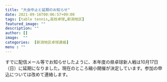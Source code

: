```yaml
---
title: "大会中止と延期のお知らせ"
date: 2021-09-16T00:06:57+09:00
tags: [table tennis,高校卓球,新潟地区]
featured_image: ""
description: ""
author: []
image:  ""
categories:  [新潟地区卓球連絡]
menu : ""
---
```

すでに配信メール等でお知らせしたように、本年度の県卓球新人戦は10月17日（日）に延期になりました。現在のところ縮小開催が決定しています。参加の申込については改めて連絡します。
